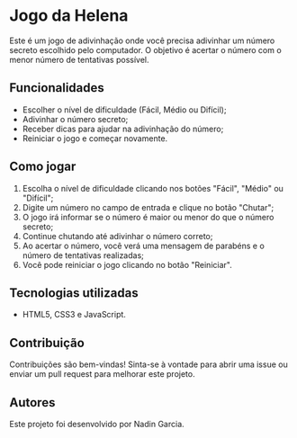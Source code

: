 # Jogo da Helena

Este é um jogo de adivinhação onde você precisa adivinhar um número secreto escolhido pelo computador. O objetivo é acertar o número com o menor número de tentativas possível.

## Funcionalidades

- Escolher o nível de dificuldade (Fácil, Médio ou Difícil);
- Adivinhar o número secreto;
- Receber dicas para ajudar na adivinhação do número;
- Reiniciar o jogo e começar novamente.

## Como jogar

1. Escolha o nível de dificuldade clicando nos botões "Fácil", "Médio" ou "Difícil";
2. Digite um número no campo de entrada e clique no botão "Chutar";
3. O jogo irá informar se o número é maior ou menor do que o número secreto;
4. Continue chutando até adivinhar o número correto;
5. Ao acertar o número, você verá uma mensagem de parabéns e o número de tentativas realizadas;
6. Você pode reiniciar o jogo clicando no botão "Reiniciar".

## Tecnologias utilizadas

- HTML5, CSS3 e JavaScript.

## Contribuição

Contribuições são bem-vindas! Sinta-se à vontade para abrir uma issue ou enviar um pull request para melhorar este projeto.

## Autores

Este projeto foi desenvolvido por Nadin Garcia.
